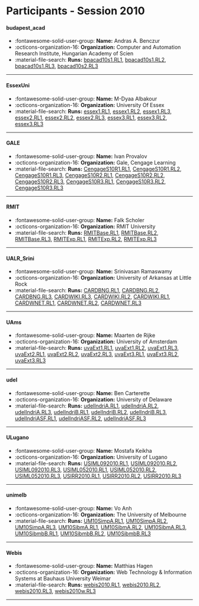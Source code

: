 # Participants - Session 2010 

#### budapest_acad
 - :fontawesome-solid-user-group: **Name:** Andras A. Benczur
 - :octicons-organization-16: **Organization:** Computer and Automation Research Institute, Hungarian Academy of Scien
 - :material-file-search: **Runs:** [bpacad10s1.RL1](./runs.md#bpacad10s1.rl1), [bpacad10s1.RL2](./runs.md#bpacad10s1.rl2), [bpacad10s1.RL3](./runs.md#bpacad10s1.rl3), [bpacad10s2.RL3](./runs.md#bpacad10s2.rl3) 

---
#### EssexUni
 - :fontawesome-solid-user-group: **Name:** M-Dyaa Albakour
 - :octicons-organization-16: **Organization:** University Of Essex
 - :material-file-search: **Runs:** [essex1.RL1](./runs.md#essex1.rl1), [essex1.RL2](./runs.md#essex1.rl2), [essex1.RL3](./runs.md#essex1.rl3), [essex2.RL1](./runs.md#essex2.rl1), [essex2.RL2](./runs.md#essex2.rl2), [essex2.RL3](./runs.md#essex2.rl3), [essex3.RL1](./runs.md#essex3.rl1), [essex3.RL2](./runs.md#essex3.rl2), [essex3.RL3](./runs.md#essex3.rl3) 

---
#### GALE
 - :fontawesome-solid-user-group: **Name:** Ivan Provalov
 - :octicons-organization-16: **Organization:** Gale, Cengage Learning
 - :material-file-search: **Runs:** [CengageS10R1.RL1](./runs.md#cengages10r1.rl1), [CengageS10R1.RL2](./runs.md#cengages10r1.rl2), [CengageS10R1.RL3](./runs.md#cengages10r1.rl3), [CengageS10R2.RL1](./runs.md#cengages10r2.rl1), [CengageS10R2.RL2](./runs.md#cengages10r2.rl2), [CengageS10R2.RL3](./runs.md#cengages10r2.rl3), [CengageS10R3.RL1](./runs.md#cengages10r3.rl1), [CengageS10R3.RL2](./runs.md#cengages10r3.rl2), [CengageS10R3.RL3](./runs.md#cengages10r3.rl3) 

---
#### RMIT
 - :fontawesome-solid-user-group: **Name:** Falk Scholer
 - :octicons-organization-16: **Organization:** RMIT University
 - :material-file-search: **Runs:** [RMITBase.RL1](./runs.md#rmitbase.rl1), [RMITBase.RL2](./runs.md#rmitbase.rl2), [RMITBase.RL3](./runs.md#rmitbase.rl3), [RMITExp.RL1](./runs.md#rmitexp.rl1), [RMITExp.RL2](./runs.md#rmitexp.rl2), [RMITExp.RL3](./runs.md#rmitexp.rl3) 

---
#### UALR_Srini
 - :fontawesome-solid-user-group: **Name:** Srinivasan Ramaswamy 
 - :octicons-organization-16: **Organization:** University of Arkansas at Little Rock
 - :material-file-search: **Runs:** [CARDBNG.RL1](./runs.md#cardbng.rl1), [CARDBNG.RL2](./runs.md#cardbng.rl2), [CARDBNG.RL3](./runs.md#cardbng.rl3), [CARDWIKI.RL3](./runs.md#cardwiki.rl3), [CARDWIKI.RL2](./runs.md#cardwiki.rl2), [CARDWIKI.RL1](./runs.md#cardwiki.rl1), [CARDWNET.RL1](./runs.md#cardwnet.rl1), [CARDWNET.RL2](./runs.md#cardwnet.rl2), [CARDWNET.RL3](./runs.md#cardwnet.rl3) 

---
#### UAms
 - :fontawesome-solid-user-group: **Name:** Maarten de Rijke
 - :octicons-organization-16: **Organization:** University of Amsterdam
 - :material-file-search: **Runs:** [uvaExt1.RL1](./runs.md#uvaext1.rl1), [uvaExt1.RL2](./runs.md#uvaext1.rl2), [uvaExt1.RL3](./runs.md#uvaext1.rl3), [uvaExt2.RL1](./runs.md#uvaext2.rl1), [uvaExt2.RL2](./runs.md#uvaext2.rl2), [uvaExt2.RL3](./runs.md#uvaext2.rl3), [uvaExt3.RL1](./runs.md#uvaext3.rl1), [uvaExt3.RL2](./runs.md#uvaext3.rl2), [uvaExt3.RL3](./runs.md#uvaext3.rl3) 

---
#### udel
 - :fontawesome-solid-user-group: **Name:** Ben Carterette
 - :octicons-organization-16: **Organization:** University of Delaware
 - :material-file-search: **Runs:** [udelIndriA.RL1](./runs.md#udelindria.rl1), [udelIndriA.RL2](./runs.md#udelindria.rl2), [udelIndriA.RL3](./runs.md#udelindria.rl3), [udelIndriB.RL1](./runs.md#udelindrib.rl1), [udelIndriB.RL2](./runs.md#udelindrib.rl2), [udelIndriB.RL3](./runs.md#udelindrib.rl3), [udelIndriASF.RL1](./runs.md#udelindriasf.rl1), [udelIndriASF.RL2](./runs.md#udelindriasf.rl2), [udelIndriASF.RL3](./runs.md#udelindriasf.rl3) 

---
#### ULugano
 - :fontawesome-solid-user-group: **Name:** Mostafa Keikha
 - :octicons-organization-16: **Organization:** University of Lugano
 - :material-file-search: **Runs:** [USIML092010.RL1](./runs.md#usiml092010.rl1), [USIML092010.RL2](./runs.md#usiml092010.rl2), [USIML092010.RL3](./runs.md#usiml092010.rl3), [USIML052010.RL1](./runs.md#usiml052010.rl1), [USIML052010.RL2](./runs.md#usiml052010.rl2), [USIML052010.RL3](./runs.md#usiml052010.rl3), [USIRR2010.RL1](./runs.md#usirr2010.rl1), [USIRR2010.RL2](./runs.md#usirr2010.rl2), [USIRR2010.RL3](./runs.md#usirr2010.rl3) 

---
#### unimelb
 - :fontawesome-solid-user-group: **Name:** Vo Anh
 - :octicons-organization-16: **Organization:** The University of Melbourne
 - :material-file-search: **Runs:** [UM10SimpA.RL1](./runs.md#um10simpa.rl1), [UM10SimpA.RL2](./runs.md#um10simpa.rl2), [UM10SimpA.RL3](./runs.md#um10simpa.rl3), [UM10SibmA.RL1](./runs.md#um10sibma.rl1), [UM10SibmA.RL2](./runs.md#um10sibma.rl2), [UM10SibmA.RL3](./runs.md#um10sibma.rl3), [UM10SibmbB.RL1](./runs.md#um10sibmbb.rl1), [UM10SibmbB.RL2](./runs.md#um10sibmbb.rl2), [UM10SibmbB.RL3](./runs.md#um10sibmbb.rl3) 

---
#### Webis
 - :fontawesome-solid-user-group: **Name:** Matthias Hagen
 - :octicons-organization-16: **Organization:** Web Technology & Information Systems at Bauhaus University Weimar
 - :material-file-search: **Runs:** [webis2010.RL1](./runs.md#webis2010.rl1), [webis2010.RL2](./runs.md#webis2010.rl2), [webis2010.RL3](./runs.md#webis2010.rl3), [webis2010w.RL3](./runs.md#webis2010w.rl3) 

---
